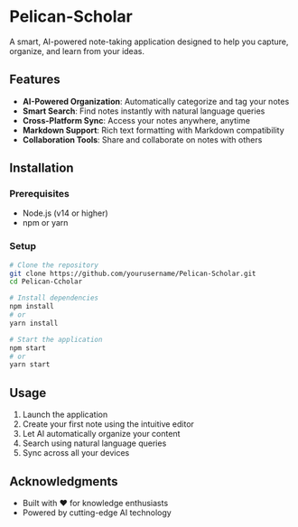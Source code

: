 # Pelican-Scholar

A smart, AI-powered note-taking application designed to help you capture, organize, and learn from your ideas.

## Features

- **AI-Powered Organization**: Automatically categorize and tag your notes
- **Smart Search**: Find notes instantly with natural language queries
- **Cross-Platform Sync**: Access your notes anywhere, anytime
- **Markdown Support**: Rich text formatting with Markdown compatibility
- **Collaboration Tools**: Share and collaborate on notes with others

## Installation

### Prerequisites
- Node.js (v14 or higher)
- npm or yarn

### Setup
```bash
# Clone the repository
git clone https://github.com/yourusername/Pelican-Scholar.git
cd Pelican-Ccholar

# Install dependencies
npm install
# or
yarn install

# Start the application
npm start
# or
yarn start
```

## Usage

1. Launch the application
2. Create your first note using the intuitive editor
3. Let AI automatically organize your content
4. Search using natural language queries
5. Sync across all your devices

## Acknowledgments

- Built with ❤️ for knowledge enthusiasts
- Powered by cutting-edge AI technology
